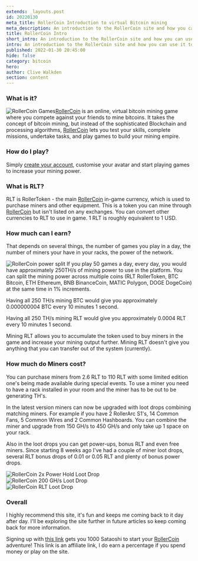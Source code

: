 ```yaml
---
extends: _layouts.post
id: 20220130
meta_title: RollerCoin Introduction to virtual Bitcoin mining
meta_description: An introduction to the RollerCoin site and how you can use it to mine your own coins 
title: RollerCoin Intro
short_intro: An introduction to the RollerCoin site and how you can use it to mine your own coins
intro: An introduction to the RollerCoin site and how you can use it to mine your own coins
published: 2022-01-30 20:45:00
hide: false
category: bitcoin
hero:
author: Clive Walkden
section: content
---
```


### What is it?
<img alt="RollerCoin Games" src="/assets/images/blog/articles/rollercoin-games.jpg" class="md:float-right md:w-2/5 md:pl-8" /><a href="https://rollercoin.com/?r=kwlqf6gu" target="_blank" rel="external" title="RollerCoin">RollerCoin</a> is an online, virtual bitcoin mining game where you compete against your friends to mine bitcoins. It takes the concept of bitcoin mining, but instead of the sophisticated Blockchain and processing algorithms, <a href="https://rollercoin.com/?r=kwlqf6gu" target="_blank" rel="external" title="RollerCoin">RollerCoin</a> lets you test your skills, complete missions, undertake tasks, and play games to build your mining empire. 

### How do I play?
Simply <a href="https://rollercoin.com/?r=kwlqf6gu" target="_blank" rel="external" title="RollerCoin">create your account</a>, customise your avatar and start playing games to increase your mining power. 

### What is RLT?
RLT is RollerToken - the main <a href="https://rollercoin.com/?r=kwlqf6gu" target="_blank" rel="external" title="RollerCoin">RollerCoin</a> in-game currency, which is used to purchase miners and other equipment. This is a token you can mine through <a href="https://rollercoin.com/?r=kwlqf6gu" target="_blank" rel="external" title="RollerCoin">RollerCoin</a> but isn't listed on any exchanges. You can convert other currencies to RLT to use in game. 1 RLT is roughly equivalent to 1 USD.

### How much can I earn?
That depends on several things, the number of games you play in a day, the number of miners your have in your racks, the power of the network.

<img alt="RollerCoin power split" src="/assets/images/blog/articles/rollercoin-power-split.jpg" class="md:float-right md:w-2/5 md:pl-8" /> If you play 50 games a day, every day, you would have approximately 250TH/s of mining power to use in the platform. You can split the mining power across multiple coins (RLT RollerToken, BTC Bitcoin, ETH Ethereum, BNB BinanceCoin, MATIC Polygon, DOGE DogeCoin) at the same time in 1% increments.

Having all 250 TH/s mining BTC would give you approximately 0.000000004 BTC every 10 minutes 1 second.

Having all 250 TH/s mining RLT would give you approximately 0.0004 RLT every 10 minutes 1 second.

Mining RLT allows you to accumulate the token used to buy miners in the game and increase your mining output further. Mining RLT doesn't give you anything that you can transfer out of the system (currently).

### How much do Miners cost?
You can purchase miners from 2.6 RLT to 110 RLT with some limited edition one's being made available during special events. To use a miner you need to have a rack installed in your room and the miner has to be out to be generating TH's.

In the latest version miners can now be upgraded with loot drops combining matching miners. For example if you have 2 RollerArc S1's, 14 Common Fans, 5 Common Wires and 2 Common Hashboards. You can combine the miner and upgrade from 150 GH/s to 450 GH/s and only take up 1 space on your rack.

Also in the loot drops you can get power-ups, bonus RLT and even free miners. Since starting 8 weeks ago I've had a couple of miner loot drops, several RLT bonus drops of 0.01 or 0.05 RLT and plenty of bonus power drops.

<div class="flex mb-8">
<div class="flex-1"><img alt="RollerCoin 2x Power Hold Loot Drop" src="/assets/images/blog/articles/rollercoin-2xpower-hold-loot-drop.jpg" /></div>
<div class="flex-1"><img alt="RollerCoin 200 GH/s Loot Drop" src="/assets/images/blog/articles/rollercoin-200ghs-loot-drop.jpg" /></div>
<div class="flex-1"><img alt="RollerCoin RLT Loot Drop" src="/assets/images/blog/articles/rollercoin-rlt-loot-drop.jpg" /></div>
</div>

### Overall
I highly recommend this site, it's fun and keeps me coming back to it day after day. I'll be exploring the site further in future articles so keep coming back for more information.

<p class="p-4 text-gray-900 font-semibold bg-yellow-200 rounded-md">
Signing up with <a href="https://rollercoin.com/?r=kwlqf6gu" target="_blank" rel="external" title="RollerCoin" class="bg-yellow-300 underline">this link</a> gets you 1000 Sataoshi to start your <a href="https://rollercoin.com/?r=kwlqf6gu" target="_blank" rel="external" title="RollerCoin">RollerCoin</a> adventure! This link is an affiliate link, I do earn a percentage if you spend money or play on the site.
</p>